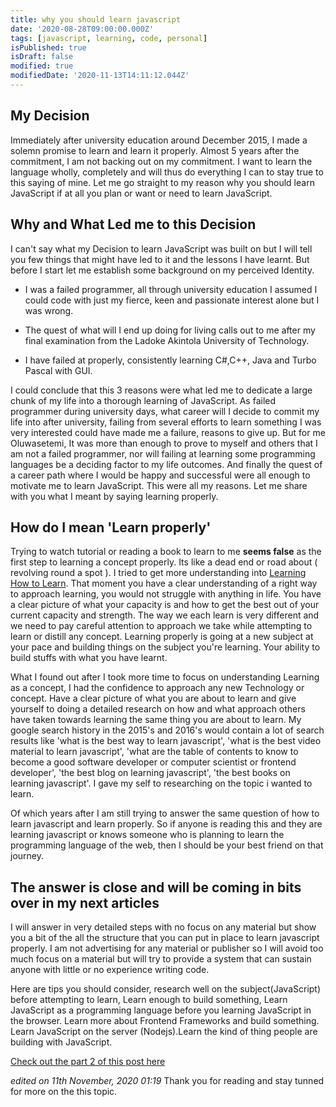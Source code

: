 ```yaml
---
title: why you should learn javascript
date: '2020-08-28T09:00:00.000Z'
tags: [javascript, learning, code, personal]
isPublished: true
isDraft: false
modified: true
modifiedDate: '2020-11-13T14:11:12.044Z'
---
```


## My Decision

Immediately after university education around December 2015, I made a solemn
promise to learn and learn it properly. Almost 5 years after the commitment, I
am not backing out on my commitment. I want to learn the language wholly,
completely and will thus do everything I can to stay true to this saying of
mine. Let me go straight to my reason why you should learn JavaScript if at all
you plan or want or need to learn JavaScript.

## Why and What Led me to this Decision

I can't say what my Decision to learn JavaScript was built on but I will tell
you few things that might have led to it and the lessons I have learnt. But
before I start let me establish some background on my perceived Identity.

- I was a failed programmer, all through university education I assumed I could
  code with just my fierce, keen and passionate interest alone but I was wrong.

- The quest of what will I end up doing for living calls out to me after my
  final examination from the Ladoke Akintola University of Technology.

- I have failed at properly, consistently learning C#,C++, Java and Turbo Pascal
  with GUI.

I could conclude that this 3 reasons were what led me to dedicate a large chunk
of my life into a thorough learning of JavaScript. As failed programmer during
university days, what career will I decide to commit my life into after
university, failing from several efforts to learn something I was very
interested could have made me a failure, reasons to give up. But for me
Oluwasetemi, It was more than enough to prove to myself and others that I am not
a failed programmer, nor will failing at learning some programming languages be
a deciding factor to my life outcomes. And finally the quest of a career path
where I would be happy and successful were all enough to motivate me to learn
JavaScript. This were all my reasons. Let me share with you what I meant by
saying learning properly.

## How do I mean 'Learn properly'

Trying to watch tutorial or reading a book to learn to me **seems false** as the
first step to learning a concept properly. Its like a dead end or road about (
revolving round a spot ). I tried to get more understanding into
[Learning How to Learn](https://www.coursera.org/learn/learning-how-to-learn).
That moment you have a clear understanding of a right way to approach learning,
you would not struggle with anything in life. You have a clear picture of what
your capacity is and how to get the best out of your current capacity and
strength. The way we each learn is very different and we need to pay careful
attention to approach we take while attempting to learn or distill any concept.
Learning properly is going at a new subject at your pace and building things on
the subject you're learning. Your ability to build stuffs with what you have
learnt.

What I found out after I took more time to focus on understanding Learning as a
concept, I had the confidence to approach any new Technology or concept. Have a
clear picture of what you are about to learn and give yourself to doing a
detailed research on how and what approach others have taken towards learning
the same thing you are about to learn. My google search history in the 2015's
and 2016's would contain a lot of search results like 'what is the best way to
learn javascript', 'what is the best video material to learn javascript', 'what
are the table of contents to know to become a good software developer or
computer scientist or frontend developer', 'the best blog on learning
javascript', 'the best books on learning javascript'. I gave my self to
researching on the topic i wanted to learn.

Of which years after I am still trying to answer the same question of how to
learn javascript and learn properly. So if anyone is reading this and they are
learning javascript or knows someone who is planning to learn the programming
language of the web, then I should be your best friend on that journey.

## The answer is close and will be coming in bits over in my next articles

I will answer in very detailed steps with no focus on any material but show you
a bit of the all the structure that you can put in place to learn javascript
properly. I am not advertising for any material or publisher so I will avoid too
much focus on a material but will try to provide a system that can sustain
anyone with little or no experience writing code.

Here are tips you should consider, research well on the subject(JavaScript)
before attempting to learn, Learn enough to build something, Learn JavaScript as
a programming language before you learning JavaScript in the browser. Learn more
about Frontend Frameworks and build something. Learn JavaScript on the server
(Nodejs).Learn the kind of thing people are building with JavaScript.

[Check out the part 2 of this post here](https://www.oluwasetemi.dev/learn-javascript-properly/)

_edited on 11th November, 2020 01:19_ Thank you for reading and stay tunned for
more on the this topic.
